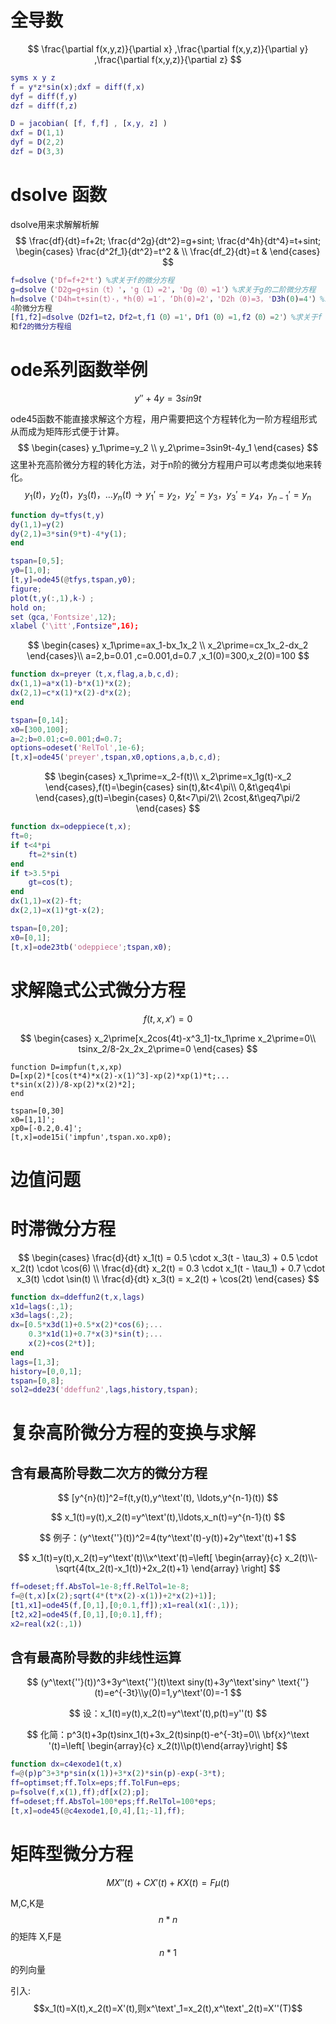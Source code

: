 # 全导数

$$
\frac{\partial f(x,y,z)}{\partial x} ,\frac{\partial f(x,y,z)}{\partial y} ,\frac{\partial f(x,y,z)}{\partial z}
$$

```matlab
syms x y z
f = y*z*sin(x);dxf = diff(f,x)
dyf = diff(f,y)
dzf = diff(f,z)

D = jacobian( [f, f,f] , [x,y, z] )
dxf = D(1,1)
dyf = D(2,2)
dzf = D(3,3)
```

# dsolve 函数

dsolve用来求解解析解
$$
\frac{df}{dt}=f+2t;
\frac{d^2g}{dt^2}=g+sint;
\frac{d^4h}{dt^4}=t+sint;
\begin{cases}
\frac{d^2f_1}{dt^2}=t^2 & \\
 \frac{df_2}{dt}=t & 
\end{cases}
$$

```matlab
f=dsolve（'Df=f+2*t'）%求关于f的微分方程
g=dsolve（'D2g=g+sin（t）'，'g（1）=2'，'Dg（0）=1'）%求关于g的二阶微分方程
h=dsolve（'D4h=t+sin(t）·，*h(0）=1′，‘Dh(0)=2'，'D2h（0)=3，'D3h(0)=4'）%求关于h的
4阶微分方程
[f1,f2]=dsolve（D2f1=t2，Df2=t,f1（0）=1'，Df1（0）=1,f2（0）=2'）%求关于f
和f2的微分方程组

```

# ode系列函数举例

$$
y\prime\prime+4y=3sin9t
$$

ode45函数不能直接求解这个方程，用户需要把这个方程转化为一阶方程组形式从而成为矩阵形式便于计算。
$$
\begin{cases}
y_1\prime=y_2 \\
y_2\prime=3sin9t-4y_1
\end{cases}
$$
这里补充高阶微分方程的转化方法，对于n阶的微分方程用户可以考虑类似地来转化。
$$
y_1(t)，y_2(t)，y_3(t)，\ldots y_n(t) \longrightarrow y_1\prime=y_2 ，y_2\prime=y_3，y_3\prime=y_4，{y_{n-1}}\prime=y_n
$$

```matlab
function dy=tfys(t,y)
dy(1,1)=y(2)
dy(2,1)=3*sin(9*t)-4*y(1);
end

tspan=[0,5];
y0=[1,0];
[t,y]=ode45(@tfys,tspan,y0);
figure;
plot(t,y(:,1),k-）;
hold on;
set（gca,'Fontsize',12);
xlabel（'\itt',Fontsize",16);
```

$$
\begin{cases}
x_1\prime=ax_1-bx_1x_2 \\
x_2\prime=cx_1x_2-dx_2
\end{cases}\\
a=2,b=0.01 ,c=0.001,d=0.7 ,x_1(0)=300,x_2(0)=100
$$

```matlab
function dx=preyer（t,x,flag,a,b,c,d);
dx(1,1)=a*x(1)-b*x(1)*x(2);
dx(2,1)=c*x(1)*x(2)-d*x(2);
end

tspan=[0,14];
x0=[300,100];
a=2;b=0.01;c=0.001;d=0.7;
options=odeset('RelTol',1e-6);
[t,x]=ode45('preyer',tspan,x0,options,a,b,c,d);
```

$$
\begin{cases}
x_1\prime=x_2-f(t)\\
x_2\prime=x_1g(t)-x_2
\end{cases},f(t)=\begin{cases}
sin(t),&t<4\pi\\
0,&t\geq4\pi
\end{cases},g(t)=\begin{cases}
0,&t<7\pi/2\\
2cost,&t\geq7\pi/2
\end{cases}
$$

```matlab
function dx=odeppiece(t,x);
ft=0;
if t<4*pi
	ft=2*sin(t)
end
if t>3.5*pi
	gt=cos(t);
end
dx(1,1)=x(2)-ft;
dx(2,1)=x(1)*gt-x(2);

tspan=[0,20];
x0=[0,1];
[t,x]=ode23tb('odeppiece';tspan,x0);
```

# 求解隐式公式微分方程

$$
f(t,x,x\prime)=0
$$

$$
\begin{cases}
x_2\prime[x_2cos(4t)-x^3_1]-tx_1\prime x_2\prime=0\\
tsinx_2/8-2x_2x_2\prime=0
\end{cases}
$$

```
function D=impfun(t,x,xp)
D=[xp(2)*[cos(t*4)*x(2)-x(1)^3]-xp(2)*xp(1)*t;...
t*sin(x(2))/8-xp(2)*x(2)*2];
end
```

```
tspan=[0,30]
x0=[1,1]';
xp0=[-0.2,0.4]';
[t,x]=ode15i('impfun',tspan.xo.xp0);
```

# 边值问题

# 时滞微分方程


$$
\begin{cases}
\frac{d}{dt} x_1(t) = 0.5 \cdot x_3(t - \tau_3) + 0.5 \cdot x_2(t) \cdot \cos(6) \\
\frac{d}{dt} x_2(t) = 0.3 \cdot x_1(t - \tau_1) + 0.7 \cdot x_3(t) \cdot \sin(t) \\
\frac{d}{dt} x_3(t) = x_2(t) + \cos(2t)
\end{cases}
$$


```matlab
function dx=ddeffun2(t,x,lags)
x1d=lags(:,1);
x3d=lags(:,2);
dx=[0.5*x3d(1)+0.5*x(2)*cos(6);...
    0.3*x1d(1)+0.7*x(3)*sin(t);...
    x(2)+cos(2*t)];
end
lags=[1,3];
history=[0,0,1];
tspan=[0,8];
sol2=dde23('ddeffun2',lags,history,tspan);


```

# 复杂高阶微分方程的变换与求解

## 含有最高阶导数二次方的微分方程

$$
[y^{n}(t)]^2=f(t,y(t),y^\text'(t), \ldots,y^{n-1}(t))
$$

$$
x_1(t)=y(t),x_2(t)=y^\text'(t),\ldots,x_n(t)=y^{n-1}(t)
$$

$$
例子：(y^\text{''}(t))^2=4(ty^\text'(t)-y(t))+2y^\text'(t)+1
$$

$$
x_1(t)=y(t),x_2(t)=y^\text'(t)\\x^\text'(t)=\left[ \begin{array}{c} x_2(t)\\-\sqrt{4(tx_2(t)-x_1(t))+2x_2(t)+1}  \end{array} \right]
$$

```matlab
ff=odeset;ff.AbsTol=1e-8;ff.RelTol=1e-8;
f=@(t,x)[x(2);sqrt(4*(t*x(2)-x(1))+2*x(2)+1)];
[t1,x1]=ode45(f,[0,1],[0;0.1,ff]);x1=real(x1(:,1));
[t2,x2]=ode45(f,[0,1],[0;0.1],ff);
x2=real(x2(:,1))

```

## 含有最高阶导数的非线性运算


$$
(y^\text{''}(t))^3+3y^\text{''}(t)\text siny(t)+3y^\text'siny^ \text{''}(t)=e^{-3t}\\y(0)=1,y^\text'(0)=-1
$$

$$
设：x_1(t)=y(t),x_2(t)=y^\text'(t),p(t)=y''(t)
$$

$$
化简：p^3(t)+3p(t)sinx_1(t)+3x_2(t)sinp(t)-e^{-3t}=0\\
\bf{x}^\text '(t)=\left[ \begin{array}{c} x_2(t)\\p(t)\end{array}\right]
$$

```matlab
function dx=c4exode1(t,x)
f=@(p)p^3+3*p*sin(x(1))+3*x(2)*sin(p)-exp(-3*t);
ff=optimset;ff.Tolx=eps;ff.TolFun=eps;
p=fsolve(f,x(1),ff);df[x(2);p];
ff=odeset;ff.AbsTol=100*eps;ff.RelTol=100*eps;
[t,x]=ode45(@c4exode1,[0,4],[1;-1],ff);
```

# 矩阵型微分方程

$$
MX''(t)+CX'(t)+KX(t)=F\mu(t)
$$

M,C,K是$$n*n$$ 的矩阵 X,F是$$n*1$$ 的列向量

引入:$$x_1(t)=X(t),x_2(t)=X'(t),则x^\text'_1=x_2(t),x^\text'_2(t)=X''(T)$$